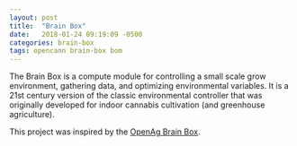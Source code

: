 ```yaml
---
layout: post
title:  "Brain Box"
date:   2018-01-24 09:19:09 -0500
categories: brain-box
tags: opencann brain-box bom
---
```


The Brain Box is a compute module for controlling a small scale grow environment, gathering data, and optimizing environmental variables. It is a 21st century version of the classic environmental controller that was originally developed for indoor cannabis cultivation (and greenhouse agriculture).

This project was inspired by the [OpenAg Brain Box](https://github.com/OpenAgInitiative/openag_brain_box).
